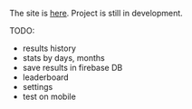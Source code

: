 The site is [here](https://iliyazelenko.github.io/keyboard-speed-trainer/). Project is still in development.

TODO:
- results history
- stats by days, months
- save results in firebase DB
- leaderboard
- settings
- test on mobile
